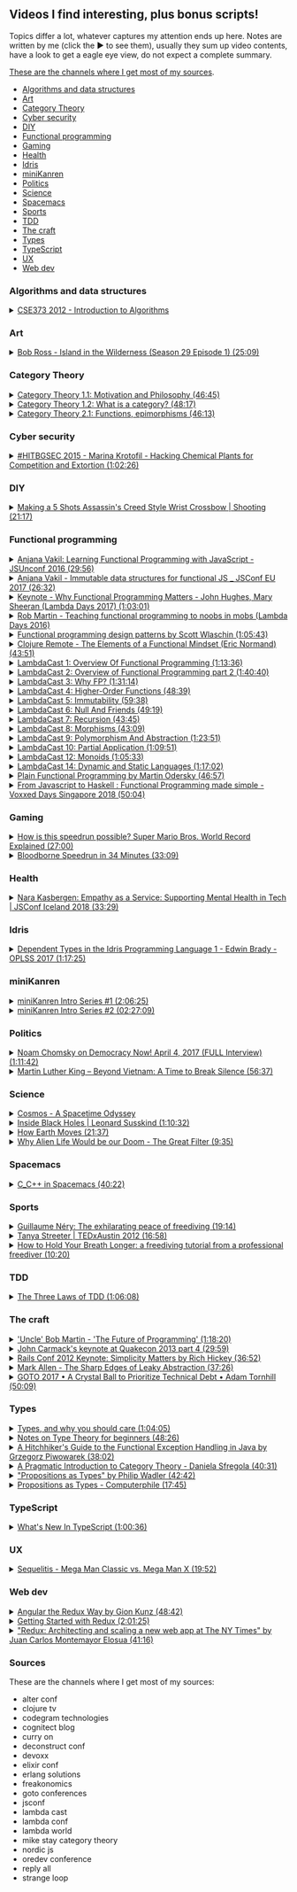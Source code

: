 ## Videos I find interesting, plus bonus scripts!

Topics differ a lot, whatever captures my attention ends up here. Notes are written by me (click the ▶ to see them),
usually they sum up video contents, have a look to get a eagle eye view, do not expect a complete summary.

[These are the channels where I get most of my sources](#sources).

 * [Algorithms and data structures](#algorithms-and-data-structures)
 * [Art](#art)
 * [Category Theory](#category-theory)
 * [Cyber security](#cyber-security)
 * [DIY](#diy)
 * [Functional programming](#functional-programming)
 * [Gaming](#gaming)
 * [Health](#health)
 * [Idris](#idris)
 * [miniKanren](#minikanren)
 * [Politics](#politics)
 * [Science](#science)
 * [Spacemacs](#spacemacs)
 * [Sports](#sports)
 * [TDD](#tdd)
 * [The craft](#the-craft)
 * [Types](#types)
 * [TypeScript](#typescript)
 * [UX](#ux)
 * [Web dev](#web-dev)

### Algorithms and data structures
<details>
<summary>
<a href="https://www.youtube.com/watch?v=ZFjhkohHdAA&list=PLOtl7M3yp-DV69F32zdK7YJcNXpTunF2b">CSE373 2012 - Introduction to Algorithms</a>
</summary>

This is a course held by prof Skiena, it's a regular university course so it's pretty long, I've liked it as it gave me
some background on the matter, "some" because it's not an area I find particularly interesting, but if you do this might
be worth. Oh, and prepare to hear lots of "oooook"s and "any questions"s.

All my notes here were taken on paper, before I created this repo.
</details>

### Art

<details>
<summary>
<a href="https://www.youtube.com/watch?v=lLWEXRAnQd0">Bob Ross - Island in the Wilderness (Season 29 Episode 1) (25:09)</a>
</summary>

Happy and calm.

"Everyone needs a friend".

"We don't make mistakes, just happy accidents".
</details>

### Category Theory
<details>
<summary>
<a href="https://www.youtube.com/watch?v=I8LbkfSSR58&list=PLbgaMIhjbmEnaH_LTkxLI7FMa2HsnawM_">Category Theory 1.1: Motivation and Philosophy (46:45)</a>
</summary>

If you want to deal with more complex problems you have to be able to chop the bigger problems into small problems, solve 
them separately and then combine the solution together: composability. And that's what this is all about.

Abstraction plus composability gives reusability.

Problems with OO are mutations and shared data, which mixed up has a name: data races.
 
Ideas could be expressed in this higher level language (category theory), and later translated into a lower level language.

Category theory is about reasoning about problems.
</details>

<details>
<summary>
<a href="https://www.youtube.com/watch?v=p54Hd7AmVFU&index=2&list=PLbgaMIhjbmEnaH_LTkxLI7FMa2HsnawM_">Category Theory 1.2: What is a category? (48:17)</a>
</summary>

Major tools in our arsenal:

 * abstraction
 
Get rid of the unnecessary details, "forget about assembly language".
Things that were different because of unnecessary details become identical, two 
biliard balls might be different under the microscope, but you can replace one for
another when you play.
 
 * composition

If you have an arrow from `a` to `b` (`f`) and from `b` to `c` (`g`), then there always must 
exist an arrow that goes from a to c (`g ∘ f`, which is read as "g after f").

Going from `a` to `b` using `f` and going from `b` to `c` using `g` is identical to going fom 
`a` to `c` using `g ∘ f`.

Composable means that the end of an arrow is the same as the start of another arrow. The 
composition of arrows contains information about a Category.

`h ∘ (g ∘ f) = (h ∘ g) ∘ f` which is associativity

 * identity

For every object there is always an arrow called identity that goes from the object to itself.
So an arrow `f` that goes from `a` to `b` composed with an arrow `idb` that goes from `b`
to `b` I will get back an `f`. 

![composition](img/category-theory-1.2-what-is-a-category.png)

Or in notation `idb ∘ f = f`

Composition and identity define Category Theory.

A Category consists of objects and arrows (morphisms). You could picture that as a graph. 

A morphism is something that goes from an object to another one. You have objects so that you 
could mark the start and end of an arrow. You could have 0 or more arrows between two objects,
in both directions and from an object to itself.

Types are your objects, functions are your morphisms.

Just by looking at the multiplication table of a set, at the morphisms, you can learn a lot 
with this data hiding technique that Category Theory offers. A set's interface is its 
collection of morphisms.
</details>

<details>
<summary>
<a href="https://www.youtube.com/watch?v=O2lZkr-aAqk&list=PLbgaMIhjbmEnaH_LTkxLI7FMa2HsnawM_&index=3">Category Theory 2.1: Functions, epimorphisms (46:13)</a>
</summary>

Composability and identity are the most important features of a category.

The most important example of a category that we use in programming, is the category
of types and functions. The model for types and functions is sets and functions
between sets.

A mathematical function between sets is total (defined for all arguments) and pure.

Functions have a direction. Multiple elements from the domain could become a single
element in the codomain, also called image.

![domain codomain](img/category-theory-2.1-domain-codomain.png)

The inverse cannot happen.

Given a function `f :: a -> b` is invertible if there is a function `g :: b -> a`, so that
`g ∘ f = id` (and also `f ∘ g = id`), where `id` (identity) is the original element. An 
invertible function is called isomorphism.

A function as something directional, a process that takes place in time, a function that
is not invertible is something that increases entropy: you can't unboil an egg. Abstraction:
I don't care from which point I came from, I am interested about the point in which I end up. 
For example the `isEven` function, I might get a `true`, but I don't know if I started from
`2` or `4`.

![abstraction](img/category-theory-2.1-abstraction.png)

An injective function does not collapse values into a value. If the image covers all the codomain
is called surjective. Injective and surjective makes an isomorphism.

In Category Theory people use Greek, not Latin, so:

 * injective -> monomorphism
 * surjective -> epimorphism
</details>

### Cyber security

<details>
<summary>
<a href="https://www.youtube.com/watch?v=0B-sG1rKJ2U">#HITBGSEC 2015 - Marina Krotofil - Hacking Chemical Plants for Competition and Extortion (1:02:26)</a>
</summary>

Industrial Control System (SCADA).

Cyber physical attack, an attack that gets launched in the cyber world that has
effects in the physical world.

 * what can attacker do with the vulnerability?
 * any further actions required?
 * how severe the potential physical impact?

Process control automation

Control loop: physical process - sensors - control system - actuators - physical process

PLC programmable logic controller.

Control logic: program in the PLC that defines what should and what should not happen.

PLC cannot control the processes on their own, they don't have the big picture. We need
human operators.

HMI is the Human Machine Interface.

Why hacking SCADA? Money. Lots of. For example you could reduce product quality.
Think about being paid by a competitor for that.

Stages of cyber-physical attacks

 * Access
 * Discovery
 * Control
 * Damage
 * Cleanup

Security is about rising the cost of the attack.
</details>

### DIY
<details>
<summary>
<a href="https://www.youtube.com/watch?v=jFBmYS0tME4">Making a 5 Shots Assassin's Creed Style Wrist Crossbow | Shooting (21:17)</a>
</summary>

I found the time lapse relaxing and full of little "ah-ha! that's how that's done!" moments.
</details>

### Functional programming
<details>
<summary>
<a href="https://www.youtube.com/watch?v=e-5obm1G_FY">Anjana Vakil: Learning Functional Programming with JavaScript - JSUnconf 2016 (29:56)</a>
</summary>

Anjana went to the [Recurse Center](https://www.recurse.com/) as me, this was already interesting enough to give her talk a go.
It's an introductory talk if you're approaching functional programming and want to know what it is about, with some examples
expecially on [map / reduce](https://youtu.be/e-5obm1G_FY?t=678) which instantly give you an idea.
Tough croud though, didn't really reacted in any way.
</details>

<details>
<summary>
<a href="https://www.youtube.com/watch?v=Wo0qiGPSV-s">Anjana Vakil - Immutable data structures for functional JS _ JSConf EU 2017 (26:32)</a>
</summary>

Because I've watched the previous one, and because she has the funny approach that reminds me so much of other
fellow Recurse Center alumni.
In half an hour or so she explains the theory behind immutable data structures.
Doesn't explain why though.
</details>

<details>
<summary>
<a href="https://www.youtube.com/watch?v=1qBHf8DrWR8">Keynote - Why Functional Programming Matters - John Hughes, Mary Sheeran (Lambda Days 2017) (1:03:01)</a>
</summary>

This is one of those talks that give you lots of resources to expand the subject.
They speak about how you should structure your code with functions intended as consumers and producers.
What I've missed is examples, code examples you could start from to apply the concepts expressed in the talk.

You could "summarise" it like so:

 * whole values
 * combining forms
 * simple laws
 * functions as representations

If you don't know what that means you're not alone, this is what I meant when I said that this talk gives
you lots of resources to expand your knowledge.
</details>

<details>
<summary>
<a href="https://www.youtube.com/watch?v=bmFKEewRRQg">Rob Martin - Teaching functional programming to noobs in mobs (Lambda Days 2016)</a>
</summary>

Hire juniors. They inspire seniors to work better, they get trained and they can learn more than seniors usually do.
Why learning functional programming? Because simplicity allows to:

 * reason about code
 * test code
 * prove our code
 * trust our code

Functional programming languages usually limit the power of the user, wink wink to Out Of The Tar Pit.
In functional programming our state is exposed, if it's too complex, it's there as a parameter, so it's much easier
to spot.
Do everything you can without side effects, don't mutate variables, don't handle state (your state should be just in
the tests), compose your functions, then, once you're done introduce side effects.
So our business logic almost never depends on other libraries, while our side effects logic almost exclusively libraries
so we don't have to run unit tests around them.
He also introduces the concept of mob programming.
I feel there's lots of wisdom pearls in how to manage a team.
</details>

<details>
<summary>
<a href="https://www.youtube.com/watch?v=E8I19uA-wGY">Functional programming design patterns by Scott Wlaschin (1:05:43)</a>
</summary>

Whirlwind tour at high speed of several concepts.

Functions are things, not really attached to classes or objets, take something in and send something out.

Composition everywhere.

Types are not classes, they're just set of inputs and outputs to functions. A name given to a set of values.

Strive for totality: for every input there's a valid output.
For example in a function that divides `12` by the given input you could do this in two ways to avoid division by zero, and the dilemma
of having to throw exception or not:

 * restrict the input with a type like `NonZeroInteger` that has all integers except `0`
 * extend the output to be optional (`Maybe` monad)

Parameterise all the things.

I *loved* what follows, I really did, he basically started with interfaces, explained how they're a bit bloated and proposed types as substitutes.

Function types are interfaces, if you add the Single Responsibility Principle (only one reason to change) and the Interface Segregation Principle
(don't contaminate interfaces with too many things) and you take that a bit to the extreme you get interfaces with just one function. But an interface
with a single function is just a funtion type, and any function that has the same signature is compatible with it, and you don't have to inherit anything,
it's automatic synce they share the signature!

Partial application, which is useful for dependency injection too allowing to bake in things like database connections.

Continuations, the Hollywood principle: don't call us we'll call you.
Let the caller decide what's going to happen, passing in functions for example to deal with the division by 0 from above.

How to combine a function that outputs two different types with one that accepts just one?
Bind all the things! (monadic bind)

Map allows you to stay in the world of options, so you could call functions on types that you're not sure what value they represent, think about
the result of an async call that returns a `Maybe`, most generic wrapped generic types have a `map`, use it! Functors are just mappable types.
</details>

<details>
<summary>
<a href="https://www.youtube.com/watch?v=9g5eWJ16Oeo">Clojure Remote - The Elements of a Functional Mindset (Eric Normand) (43:51)</a>
</summary>

"The purpose of abstraction is not to be vague, but to create a new semantic level in which one can be absolutely precise."

-- Edsger Dijkstra

You don't want to have side effects buried in the code, pull them out separating them calling the side effect function elsewhere and pass
the result.

Functions should not depend on internal structure of data, pull out a new function that knows how to access fields in the data structure.

Distinguish what you calculate and how you calculate that something, pull out the structure into one place.
</details>

<details>
<summary>
<a href="https://soundcloud.com/lambda-cast/1-overview-of-functional-programming">LambdaCast 1: Overview Of Functional Programming (1:13:36)</a>
</summary>

The panelists go through the basics of functional programming explaining how they apply to real problems using
building blocks offered the paradigm:

 * immutability
 * higher order functions
 * purity
 * functions as first class citizens
 * etc

I liked the general idea of having more experienced people on the podcast, along with people that just started looking
into functional programming, that helps a lot in cover those things that might be take as granted when they shouldn't.
</details>
<details>
<summary>
<a href="https://soundcloud.com/lambda-cast/2-overview-of-functional-programming-part-2">LambdaCast 2: Overview of Functional Programming part 2 (1:40:40)</a>
</summary>

In the first 30 minutes or so the panelists finish the topics of the previous episode.

A big part of the episode is about the ["Simple made easy"](https://www.youtube.com/watch?v=rI8tNMsozo0) talk from Rich Hickey,
and how that relates to functional programming, for examples not having to think about side effects, not dealing with changing parameters,
and so on. Pure functions, immutability, no side effects.

Distinction between side effects and effects.

Variables are such in a math sense.
</details>
<details>
<summary>
<a href="https://soundcloud.com/lambda-cast/3-why-fp">LambdaCast 3: Why FP? (1:31:14)</a>
</summary>

`null` presence considered a smell.

All functions are a single expression in Haskell and PureScript, so whatever you have in the body that's returned from the function,
and that's completely different from you have in other languages.

Typesystems as a benefit and a friend rather than something you have to please to have your code work.

Good function: isolated, doing one thing, testable. Impure functions should have a small as possible surface area.
</details>
<details>
<summary>
<a href="https://soundcloud.com/lambda-cast/4-higher-order-functions">LambdaCast 4: Higher-Order Functions (48:39)</a>
</summary>

I don't have much to say here, all previous 3 episodes covered concepts I'm kind of familiar with...
I didn't manage to extract much information.
</details>
<details>
<summary>
<a href="https://soundcloud.com/lambda-cast/episode-5-immutability">LambdaCast 5: Immutability (59:38)</a>
</summary>

Referential transparency and explanation.

Immutability as a solution to multi threaded problems (locking, shared resources, ...), `ref` in Clojure seems a good
approach to this problem.

[Shallow copies and deep copies](https://stackoverflow.com/questions/184710/what-is-the-difference-between-a-deep-copy-and-a-shallow-copy).

In immutable lists if you add elements to the head then you can keep on doing so without impacting
anyone else that have a reference to the previous elements of the list. This passage is at [37:20](https://soundcloud.com/lambda-cast/episode-5-immutability#t=37:20).

So instead of "what does it mean to update and delete" we have "what does it mean to create a new state", we go from one
state to the other.
</details>
<details>
<summary>
<a href="https://soundcloud.com/lambda-cast/6-null-and-friends">LambdaCast 6: Null And Friends (49:19)</a>
</summary>

Introduction of `Maybe`, along with `Either`, to solve the `null` problem. The latter could also help to replace exceptions or
chain stuff with lots of `andThen`s. It basically lifts types to a higher state in which they could be used without worrying
about them producing a `null`, because that's being taken care of.
</details>

<details>
<summary>
<a href="https://soundcloud.com/lambda-cast/7-recursion">LambdaCast 7: Recursion (43:45)</a>
</summary>

In a recursive approach you just pass new objects each time, as opposed to what happens with the mutation that happens
in a `for` loop for example.
One downside could be that if you're not careful you could blow up the stack pretty easily.
</details>

<details>
<summary>
<a href="https://soundcloud.com/lambda-cast/8-morphisms">LambdaCast 8: Morphisms (43:09)</a>
</summary>

Cathegory theory is the explanation of why and how math works. "Math of math".
A morhpism is a function that takes a type and gives back a type, all pure functions are morphisms

 * endomorphism is a function that takes a type `A` and returns a type `A`
 * isomorphism is a morphism that could be reversed, if you have `A` to `B` you could go back from `B` to `A`; it's more than
 just types, it's about the function inner structure, as some information could be loss when going in a direction. An example
 could going from a `Float` to an `Int`: you can't go back as you've lost some information
 * homomorphism does not change the struction of your thing
 * catamorphism goes from an algebra to another algebra, where an algebra is the set of operations you can do with your thing,
 an example is moving from logs to reports
</details>

<details>
<summary>
<a href="https://soundcloud.com/lambda-cast/9-polymorphism-and-abstraction">LambdaCast 9: Polymorphism And Abstraction (1:23:51)</a>
</summary>

Introducing [type parameters](https://www.reddit.com/r/haskellquestions/comments/60dlsv/type_parameters_in_haskell/).

Introducing the concept of [lenses](https://docs.racket-lang.org/lens/index.html).

"The more we know about the type, the less we know about the function; the less we know about the type, the more we know
about the function".

Let's say we have a `List Int -> Int`, what we can say about the function? Well, almost nothing, it can do a lot of things.
This is what I think they meant with the previous sentence. They go through a few different function signatures asking
"what can we tell about this function just by looking at the signature?", it's a powerful discussion that underlines
the importance of having parameters as types.

It's important to know that we know that when they say `f` of `a` `f` is not a function, it's a type; it's not `f(a)`.

If we were to throw immutability and purity away we couldn't think about functions the same way just by looking at the types,
just because we won't have the same constraints.

Parametric polymorphism and polymorphism in object oriented are two separate concepts.

Introduced the concept of functor, which they explained as something that you could `map` over. `f` is mappable is the same
as `f` is a functor.

Reusability of functions and polymoprhic types enable functions reuse, because the type is less specific.

"The purpose of abstraction is not to be vague, but to create a new semantic level in which one can be absolutely precise."

-- Edsger Dijkstra
</details>

<details>
<summary>
<a href="https://soundcloud.com/lambda-cast/10-partial-application">LambdaCast 10: Partial Application (1:09:51)</a>
</summary>

A function must be curried to be partially applied. In terms of parameter ordering you have what could configure the function
coming first, then in the last position you want the thing you will act upon, for example you could configure a function to
save an array to the database, the first parameter could be the connection, the second the query, and probably the last
will be the array.

In languages like Haskell you see a function declared as `add :: Integer -> Integer -> Integer`, one might read it as
"`add` is a function that takes two integers and return an integer", but what that actually means is "`add` is a function that
takes an integer that returns a function that takes an integer that returns an integer".

One could imagine a partially applied function as a screwdriver with a detachable head, so you have a function (the
 headless screwdriver) and then you have different heads you could attach to it (parameters) so it's configured for a specific
 task.

They then explain the difference between code that's dense and code that's complicated. Usually in FP you're doing multiple
things on one line, that's more dense for sure, but maybe not more complicated.
</details>

<details>
<summary>
<a href="https://soundcloud.com/lambda-cast/12-monoids">LambdaCast 12: Monoids (1:05:33)</a>
</summary>

A semi-group is a data type that has an operation that takes two elements of that type and merge them together to give back an
element of that type. That operation is called append.
This operation obeys the law of associativity, so `a` combined with `b` and then combined with `c` is the same as `a` combined
with `c` and then combined with `b`.
Associativity is of particular help if you need to deal with a huge list for example, because you could use divide et impera.

Integers under addition are a semigroup, integers under multiplication are a semigroup.

A monoid is a semigroup with an identity value for that data type. So for addition it's `0`, for multiplication is `1`. For arrays
it could be `[]`.

By knowing this terminology problems could be lifted in a new space where everyone speaking could bring problems from their area of
expertise into the discussion.

A function that takes an `Integer` and returns an `Integer` is also a monoid, it's composable.

In the monoid of functions that go from `a` to `a` the identity function is the identity value. It doesn't change the thing you're
composing with.
</details>

<details>
<summary>
<a href="https://soundcloud.com/lambda-cast/14-dynamic-and-static-languages">LambdaCast 14: Dynamic and Static Languages (1:17:02)</a>
</summary>

In statically typed languages the type lives on the variable, in dinamically typed languages the type lives on the value.

Benefits of dynamic languages: a team of developers from Naught Dog used hot reloading to speed up development time, writing
a game on the PS. So the emphasis is on shorter development cycles.

The faster iteration could be seen as checking things in the REPL, really fast, with immediate feedback. 

People tend to have [fewer data structures with lots of functions acting upon them](https://stackoverflow.com/questions/6016271/why-is-it-better-to-have-100-functions-operate-on-one-data-structure-than-10-fun#6160116).

Benefit of static languages: a strong type system allows you to think about the type that you're wrtiing and building up
with those, helps you add more and more functionality with the guarantee that the application still works as you progress.

You write types, lots of them, and the implementation is trivial in the end, because the amount of detail that has been added
is so great that actually the compiler can even write portions of the implementation for you (Idris does this).

About abstractions: for a function that `A -> A`, the only thing you can say it's that is the identity function because you 
don't know how to construct an `A` and without side effects and global state there's no place you could pull that knowledge
from. So types helps you by restricting the amount of things a function can do.

The compiler is there to help, it's not anymore something that you have to keep happy, you want to leverage the help the 
compiler gives you.

As a final thought one might say that the time spent in the REPL in dynamic languages is somewhat "lost"; on the contrary time
spent building types remains in the code.
</details>

<details>
<summary>
<a href="https://www.youtube.com/watch?v=YXDm3WHZT5g">Plain Functional Programming by Martin Odersky (46:57)</a>
</summary>

Greatest difficulty in software engineering is complexity. Software systems get replaced
not when they wear out but when they crumble under the weight of their own complexity.

FP helps by removing one important dimension of complexity: the need to understand
the history of the program in order to understand a single part (a function). Functions
just take parameters and give you a result, no side effect.

The functional way: parameterize all the things, even though it could have problems, for
example having too many parameters.

Raise your abstracts. Category theory.

The great thing in this video is the second part, where Martin Odersky goes through
a real world example on how to use types to make code more adherent to FP principles.

He introduces the notion of Algebraic Effects.

[Principle of least power](http://www.lihaoyi.com/post/StrategicScalaStylePrincipleofLeastPower.html).
</details>

<details>
<summary>
<a href="https://www.youtube.com/watch?v=x7j6KeQgZ6k">From Javascript to Haskell : Functional Programming made simple - Voxxed Days Singapore 2018 (50:04)</a>
</summary>

Audio of one of the two speakers is horrible, adding some noise from the audience makes the video difficult to understand, I 
just followed their actions on the code to understand what was going on. And it's a shame, the content realle seemed high
quality!

They start with a function that searches for movie titles in a movie database.

First pass: extract functions from the bigger one to name steps, leave the while loop untouched.

Second pass: extract movie database fixture from tests into a variable to reduce duplication, this highlights the fact
that in the function they're modifying the array. Used `for (let element of elements)` to remove the problem.

Third pass: add type signatures on top of functions, as comments.

"If you have a function that returns nothing that's either a) useless or b) containing side effects."

Fourth pass: moving the side effects to the edkges of the application.

Fifth pass: syntax allows for more succint code. 

Stopped around min 30, as the other speaker started a solo that lasted more or less the rest of the talk, too
difficult to understand.
</details>

### Gaming
<details>
<summary>
<a href="https://www.youtube.com/watch?v=_FQJEzJ_cQw">How is this speedrun possible? Super Mario Bros. World Record Explained (27:00)</a>
</summary>

Behind a world record speedrun there's more than just smashing on a controller, there's careful planning and knowledge
about how the game works almost at the code level. For example the current WR holder uses how the
 game stores the destination of where the pipes send Mario to its advantage [saving time](https://youtu.be/_FQJEzJ_cQw?t=342).
 
The explanation of [this part](https://youtu.be/_FQJEzJ_cQw?t=649) is incredible, tells you exactly how precise you have to be
not to lose a precious *frames*, and why. As I've understood it Mario the game has some optimisations that you exploit to 
move faster in time, looks to me that you can actually shrink space by jumping on the correct pixels.

[It's all about pixels](https://youtu.be/_FQJEzJ_cQw?t=1318) and when you're towards the end of a run, a pixel in difference
can ruin your whole run.
</details>

<details>
<summary>
<a href="https://www.youtube.com/watch?v=MXU_FlI5qFE">Bloodborne Speedrun in 34 Minutes (33:09)</a>
</summary>

The fact that he made the run in less than 33 minutes without even dying once, and, with an underlevelled character is
baffling.

Fascinating how monsters react in a different way when you approach them head on: almost no one of them attacks, and
with bosses, if you know where to hit them, a fight that easily took me 20+ retries could be done at the first attempt (by 
him of course), in less than a minute.

Especially with Amelia, damn I got stuck fighting her for so much I almost stopped playing the game; probably this is the
good thing of Bloodborne: the satisfaction you get when you slay a prey after all those retries.
</details>

### Health
<details>
<summary>
<a href="https://www.youtube.com/watch?v=nRMJMRdquJA">Nara Kasbergen: Empathy as a Service: Supporting Mental Health in Tech | JSConf Iceland 2018 (33:29)</a>
</summary>

1 in 5 adults suffers from mental health issues. Not so many people talking about.

People affected by mental health issues often hears "I can't believe you're depressed when kids in Africa are starving". 
There's an answer for this: "Telling someone they can't be sad because others have it worse is like saying someone can't be
happy because others have it better".

A questionnaire used to gauge the situation had a question like 

 * "Do you think that discussing physical health with your employer would have bad consequences?"
 * "Do you think that discussing mental health with your employer would have bad consequences?"

Usually there are lots of no in the first and lots of yes in the second.

Being aware of mental helath is especially important if you're a remote worker, after the first couple of months of 
wonderful realisations, people find they're missing discussions with colleagues and all the social interactions that happen
in the workplace. Some things the employer could do to mitigate the problem include but should not be limited to:

 * paying for a month of coworking space, to see if the employee can benefit from that
 * have recurring meetings where everyone meets up

Decorating your workplace is a really helpful thing to do, it makes it more yours.

Empathy is the antidote to shame. From this comes the title of the topic: everyone should offer their empathy to others.
</details>


### Idris
<details>
<summary>
<a href="https://www.youtube.com/watch?v=zSsCLnLS1hg">Dependent Types in the Idris Programming Language 1 - Edwin Brady - OPLSS 2017 (1:17:25)</a>
</summary>

Edwin introduces the concept of Type Driven Development, which he also explains in
[Type Driven Development with Idris](https://www.manning.com/books/type-driven-development-with-idris); type define refine as opposed to
red green refactor.

One thing in common with Test Driven Development, it's about deciding what you're going to do before you do it.
Types are a mean by which you tell the machine "this is what we are going to work on together", it's a dialog with the machine.
Types are first class citizens as functions are in functional programming languages.

You define functions by recursively defined equations.

In type driven development you

 * write the type
 * add the definition
 * split case of the hole name

You coudl also search for a possibile implementation with the proper command.

"Just because you have types doesn't mean you can't add more tests, and you should add more tests."

Look at type holes for hints on how to proceed.

Build functions one bit at a time leveraging the compiler can help you with the types of your holes.

Lowercase letters in types are always implicitly bound.

As soon as you have something a bit hard to do, make another function to do that harder thing.
</details>


### miniKanren
<details>
<summary>
<a href="https://www.youtube.com/watch?v=a5p8DPbaokE">miniKanren Intro Series #1 (2:06:25)</a>
</summary>

I think it's safe to say that if you know a Lisp you could skip this first video.

miniKanren was originally written as an extension of Scheme, and allows for logic programming.

There's also [microKanren](https://github.com/jasonhemann/microKanren/blob/master/microKanren.scm) which is
a simplified version, 51 lines of Scheme!

The point is to have a very small language, built around 3 or 4 operations, much like Chess or Go, and from
there build new things and think about the system.

William then names the most used Lisp dialects, talks about the benefits of macros, and briefly explains the
history of Scheme and Racket.

What follows is an explanation of the basics that could be found in a Lisp dialect, and later in Scheme.

Meta circular interpreter, implementing Scheme in Scheme, is what we will do later on in this series.

`list?` is pronounced as "list-uh?".

One thing he pointed out is that you could have something like

```scheme
(cond
  [(= 1 0) 'a]
  [(= 0 0) 'b])
```

to highlight the clauses.
</details>

<details>
<summary>
<a href="https://www.youtube.com/watch?v=s8d8uhU-_SY">miniKanren Intro Series #2 (02:27:09)</a>
</summary>

If you went through [The Little Schemer](https://www.amazon.com/Little-Schemer-Daniel-P-Friedman/dp/0262560992) you're going to remember
some of the examples he makes.

Building up recursive functions following test cases is a helpful technique to help
yourself when your're stuck not really knowing how you're going to build up the
result, for example in `member` you could use

```scheme
(member 'x '()) ;; #f
(member 'x '(a x f x g)) ;; #t
(member 'foo '(a foo g)) ;; #t
```

and then build from there the base case (first line), the case in which you've found a thing you were looking
for (second line), and the recursive step or else (third line).
As William said earlier you could even pretend you have your function (whishful thinking) and then use
it to fill the gaps, only to go back later to actually code it, in the videos he names such functions as
`dans-member` if, for example, he was midway coding `member`; it's called `dans-` as in Dan's referring to
[Daniel Friedman](https://en.wikipedia.org/wiki/Daniel_P._Friedman).

He then talks about `map` and `filter`.

The discussion then changes to quotation, so:
 * quote `'`
 * quasiquote ``\`
 * unquote `,`
 * unquote-splicing `,@`

Another interesting point he makes is that

```scheme
(let ((x 7))
x)
```

is the same as

```scheme
((lambda (x) x)
  7)
```

Macros and `define-syntax` are next.

Small introduction to lambda calculus closes the video.
</details>

### Politics
<details>
<summary>
<a href="https://www.youtube.com/watch?v=AOz1-5do49o">Noam Chomsky on Democracy Now! April 4, 2017 (FULL Interview) (1:11:42)</a>
</summary>

I love how Chomsky talks about what he calls the two tiered system: Bannon-Trump team dominates the headlines,
so whatever they do that's what people look at, one crazy thing after the other make the headlines, and by the time
the new one arrived the old one is forgotten. And while this goes away things like the EPA slash could be safely
made behind the covers.

They proceed talking about Russia interfering with US elections, the Russian border, and North Korea tensions.

"Why are they developing nuclear weapons? It's a deterrent." North Korea will terminate its further development
of nuclear weapons, in return the US should stop threatening maneuvers on the border.
"If the US did decide to use force against North Korea, [...] Seul (confused) be wiped out by mass North Korean artillery".

Nort Korea was destroyed by the most intensive bombing in history, they flattened the country, leaving no targets left.
Then they attacked the dams, which is a war crime of course. [On the subject](https://en.wikipedia.org/wiki/Attack_on_the_Sui-ho_Dam)

Doomsday clock set at 2min 30sec.

Nuclear weapons and Global Warming both are questions of survival and should be the main focus of attention, every Republican candidate
through the election either denied or said we shouldn't do anything about it.

The Sanders achievement, usually "You can pretty well predict electoral outcomes simply by campaign funding alone", is remarkable
as it represents what could happen if just policies are presented, which meet the concerns of the population.

Trump is not going to bring back jobs, what happens then? Something has to be made to maintain control, so scape goating could be an option,
then an alledged terrorist attack, or a staged attack of minor kind. "It's very easy to terrify people".

Iran has very low military spending, even compared to the region standard (Saudi Arabia, Israel, ...) they want to deter attacks.
If they are developing nuclear weeapons is for their deterred strategy.
"Who's concerned about a deterred? Those who want to use force. [...] So yes Iran is the greatest threat to world peace".

Mortality is increasing amongst low and middle class working class middle aged white americans, that's something unknown in developed
society, it's something called Disease of Despair: there is no feeling of hope in the future or sense of dignity.
</details>

<details>
<summary>
<a href="http://kingencyclopedia.stanford.edu/encyclopedia/documentsentry/doc_beyond_vietnam/">Martin Luther King – Beyond Vietnam: A Time to Break Silence (56:37)</a>
</summary>

The audio player found at the above link seems to work only on Chrome.

"A time comes when silence is betrayal."

"For we are deeply in need of a new way beyond the darkness that seems so close around us", this is so in line with what's happening these days
(early September 2017) between North Korea and US (again).

"And I knew that America would never invest the necessary funds or energies in rehabilitation of its poor so long as adventures like
Vietnam continued to draw men and skills and money like some demonic, destructive suction tube. So I was increasingly compelled to see the war
as an enemy of the poor and to attack it as such." which is the same thing one asks themself when questioning Trump's actions these days, is being
so belligerant going to help Americans? Is being openly hostile towards people near US south border going to be any good in the long term?

"So we have been repeatedly faced with the cruel irony of watching Negro and white boys on TV screens as they kill and die together for a nation that has
been unable to seat them together in the same schools. So we watch them in brutal solidarity burning the huts of a poor village, but we realize that
they would hardly live on the same block in Chicago. I could not be silent in the face of such cruel manipulation of the poor."

"Those who make peaceful revolution impossible will make violent revolution inevitable." John F. Kennedy.

"One day we must come to see that the whole Jericho Road must be transformed so that men and women will not be constantly beaten and robbed as
they make their journey on life’s highway. True compassion is more than flinging a coin to a beggar. It comes to see than an edifice which produces
beggars needs restructuring".
</details>

### Science
<details>
<summary>
<a href="https://www.netflix.com/watch/80004601">Cosmos - A Spacetime Odyssey</a>
</summary>

From Neil Degrasse Tyson, I love the series. It's not fun-oriented but they keep it interesting at every episode. Also
Neil's voice is pretty calming.
</details>

<details>
<summary>
<a href="https://www.youtube.com/watch?v=yMRYZMv0jRE">Inside Black Holes | Leonard Susskind (1:10:32)</a>
</summary>

I am not sure why I watched this video, I think the title and the fact that it looked sciency prompted me to.
I didn't get most of it, but it's fascinating listening to someone talking about their craft.
It's particularly fascinating how he describes a black hole as seen by an external viewer, picturing it as
layers and layers of sediments consisting of things that got attracted and never made it past the even horizon; and also
how it takes a finite amount of time to fall through the horizon for an in flowing observer and an infinite amount of
time as seen by the outside.
There's lots of information near the horizon!
One of the things I probably misunderstood the most is that distant Hawking radiation could be a description of the interior
of a black hole, which sounds amazing.
</details>

<details>
<summary>
<a href="https://www.youtube.com/watch?v=IJhgZBn-LHg">How Earth Moves (21:37)</a>
</summary>

Micheal (VSauce) explains the difference between a sidereal day and a solar day; this video is packed of information but a few
interesting things are clear without turning to Wikipedia, for example that the Earth follows an elliptical orbit around the Sun.
A clear explanation of seasons and leap day could be found in the video, but it's really the introduction of the Gregorian calendar
that seemed really interesting.
Phenomenal closing though about "THE ride of your life".
</details>

<details>
<summary>
<a href="https://www.youtube.com/watch?v=UjtOGPJ0URM">Why Alien Life Would be our Doom - The Great Filter (9:35)</a>
</summary>

Where they explain why it would be bad for us to discover ruins of a civilization on Mars.

They also offer a few answers on the [Fermi paradox](https://en.wikipedia.org/wiki/Fermi_paradox).
</details>


### Spacemacs
<details>
<summary>
<a href="https://www.youtube.com/watch?v=OjbkCEkboA8">C_C++ in Spacemacs (40:22)</a>
</summary>

I watched this video because I want to understand what the start of the art is when coding C++ in Spacemacs.

The tip to use C-u to speed up compile time looks great.

Indentation wise he speaks about cstyles, `C-c ,` asks for a style. He goes a lot talking about indentation, since
the team I'm in has its own, or I'm not sure which major one they adhere to, I just moved fast through this section.

For autocompletion there's clang, the de facto standard, which could easily be enabled in Spacemacs.

He skipped debugging and ctags, which I would've loved to hear about though.

NOTES FOR SELF:
 * command to compile
 * with c-u you can have more processes to compile, maybe use that to speed up compile time?
 * autocompletion is not working in your conf, check it
</details>

### Sports

<details>
<summary>
<a href="https://www.youtube.com/watch?v=IDbmG5KFnqc">Guillaume Néry: The exhilarating peace of freediving (19:14)</a>
</summary>

A poetic view of what both body and mind experience during a freedive towards 123 meters below the surface.
Give a few insights on how a freediver prepares for the descent and what they experience during it.

[Also.](https://www.youtube.com/watch?v=yzh0woiH7Jw)
</details>

<details>
<summary>
<a href="https://www.youtube.com/watch?v=odIXWv1m2a8">Tanya Streeter | TEDxAustin 2012 (16:58)</a>
</summary>
 
I was fascinated by the previous one and impressed by the story of [Audrey Mestre](https://en.wikipedia.org/wiki/Audrey_Mestre)
I got to know after that, where Tanya appears briefly, so here I am with another video about the same sport.

She speaks how she beat women, and men, in this discipline.
The dive takes 3:30 minutes to 4:00 minutes.
She speaks about the "packing" technique, and how this led her to black out.
Narcosis still affects freedivers because of the rapid rate of descent and the extreme depths they go to.

She then speaks about what happened with her daughter being born.

Then moves on talking about plastic and the sea, and about giving back to it. Referencing a film called "Plastic Ocean".
</details>

<details>
<summary>
<a href="https://www.youtube.com/watch?v=eXBZUee4EpY">How to Hold Your Breath Longer: a freediving tutorial from a professional freediver (10:20)</a>
</summary>
 
Tips on how to hold your breath and getting good at it, introduces training tables (CO2 tables or O2 tables).
Also explains how to get started towards the end of the video.
</details>

### TDD
<details>
<summary>
<a href="https://www.youtube.com/watch?v=AoIfc5NwRks">The Three Laws of TDD (1:06:08)</a>
</summary>

It's an introduction to TDD, with some theory and some examples on how to use it.

 * You are not allowed to write any production code unless it is to make a failing unit test pass

Which means you have to write the test first.

 * You are not allowed to write any any more of a unit test than is sufficient to fail; ad compilation failures are failures
 * You are not allowed to write any any more production code than is sufficient to pass the one failing unit test

Unit tests as examples of how your code works.
If you write the tests first it's impossible to write a function that's hard to test, functions are written to be easy to test.
The goal of TDD is to create a test suite such that when it passes you can deploy.
A reliable test suite that passes allows you to make decisions.

TDD is a way to incrementally derive solutions to problems.
</details>

### The craft
<details>
<summary>
<a href="https://www.youtube.com/watch?v=ecIWPzGEbFc">'Uncle' Bob Martin - 'The Future of Programming' (1:18:20)</a>
</summary>

"Why is it that we programmers are never happy with our language?"
"Why is it that our industry is so incredibly male dominated?"

Number of developers doubles every 5 years, and there are not enough experienced people
to teach the new generations, this is because a great portion of the total is composed by young developers.
So it looks like we are doomed to repeat our errors over and over.

Bob Martin lived 22 orders of magnitude of growth in the hardware.
Software hasn't changed that much: you would recognise the code that Alan Turing wrote in the ACE machine,
you wouldn't like it, but you would recognise it.
You could bring a PDP8 programmer into the present and put them in front of Intellij to code Java.
Our advancement since 1945 is almost entirely about what not to do than what to do:

 * structured programming: don't use unrestrained GOTO
 * functional programming: don't use assignment
 * object programming: don't use pointers to functions

The last 15-20 minutes are particularly interesting, where Bob Martin explains how "we kill people"
and how "we rule the world", and what we could do to limit problems.
</details>

<details>
<summary>
<a href="https://www.youtube.com/watch?v=1PhArSujR_A">John Carmack's keynote at Quakecon 2013 part 4 (29:59)</a>
</summary>

John Carmack talks about a few concepts, particularly interesting for me were

 * functional programming - functional style allows for self contained code, because it's all about passing something
 in and getting something out, the advanteges of writing code in pure form are a big win especially in the long term
 * Haskell - brutal purity of Haskell [...] multi paradigm as if its a good thing, but it means you could always
do the bad thing if you feel you really need to, and programmers are extremely bad at doing sort of the time
scale integration of the cost of doing something that they know is negative [...] how many times this little bad thing is going
to affect them
 * Lisp
 * Scheme
 * strong and weak typing - everything that's syntactically legal, and the compiler will accept, will eventually
 wind up in your code base and that's why static typing is so valuable because it cuts down on what can make it past
</details>

<details>
<summary>
<a href="https://www.youtube.com/watch?v=rI8tNMsozo0">Rails Conf 2012 Keynote: Simplicity Matters by Rich Hickey (36:52)</a>
</summary>

Simple - one fold / braid
Complex - combine together many things / braid them together
Easy - to lie near, at hand

Simple is about interleaving not cardinality: not one thing (ex interfaces with one function) but one role / task / concept / dimension.

Elephant of complexity represents the difficulty in maintaining your code.

Simplicity buys you opportunities, it dominates all other factors.
Once your project reaches a certain size the complexity elephant dominates all other techniques you might be using, tests, agile, nothing
will help you pushing the elephant away.

Pursuing simplicity is about pursuing opportunity.

Examples of simplicity in context:

 • order should not matter
 • information is simple, don't put stuff around those, hashmaps are fine
 • take approaches from sub systems architecture and use them into code

Simplicity is a choice.
Requires vigilance, sensibilities, and care. "Did we entangle anything yesterday？ Did we complect anything yesterday?".
</details>

<details>
<summary>
<a href="https://www.youtube.com/watch?v=2UJ5t2116lI">Mark Allen - The Sharp Edges of Leaky Abstraction (37:26)</a>
</summary>

[The Law of Leaky Abstractions](https://www.joelonsoftware.com/2002/11/11/the-law-of-leaky-abstractions/) by Joel Spolsky
mentioned in the video.

When is an abstraction leaking? What does it mean?

> Exposing internals.

> An example: a specification which is short and understandable but doesn't completely describe the behaviour of
> the software, and then you have a more complex one which "in this particular case it doesn't work like that", you have to
> do extra things to fix it up.
> When you have these two, and you want the simplest one but the second one is the one that's implemented that's the leak.

[Here's the moment in the video where this is explained](https://youtu.be/2UJ5t2116lI?t=615).

What things cause us to create leaky abstractions?
</details>

<details>
<summary>
<a href="https://www.youtube.com/watch?v=SdUewLCHWvU">GOTO 2017 • A Crystal Ball to Prioritize Technical Debt • Adam Tornhill (50:09)</a>
</summary>
 
Basically this talk gives you the tools necessary to answer the "Should I address technical debt? If so, where?".

Adam proposes a way to decide when and where to tackle technical debt. He talks about how git, thanks to its informations about
code changes over time, can point the developer to where an action is mostly needed.

[Here](https://www.youtube.com/watch?v=SdUewLCHWvU&feature=youtu.be&t=612) he shows an interesting pattern shared by three
radically different codebases.

He then speaks about [normalization of deviance](https://en.wikipedia.org/wiki/Normalization_%28sociology%29), or how people come
to accept what they experience in their every day lives.
</details>

### Types

<details>
<summary>
<a href="https://www.youtube.com/watch?v=yVuEPwNuCHw">Types, and why you should care (1:04:05)</a>
</summary>
 
 Speaker is [Yaron Minsky](https://github.com/yminsky), the one who brought OCaml into Jane Street.
 
 * values - data that flows around in your program
 * variables - a name that points to a value
 * expressions - a collection of syntax that has some meaning
 * types - cathegorisation system for values, grouping related values together
 
In untyped languages values have types, while in typed language values variables expressions have types.

```JS
var x = 5; // value has a type in JavaScript 
```

```Java
int x = 5; // variable and value have a type in Java
```

Statically typed languages, the code that you wrote (the text) has a meaning associated.

Types help communicating intentions and in detecting errors.

There's also [a discussion on HN](https://news.ycombinator.com/item?id=16622684) about this.
</details>

<details>
<summary>
<a href="https://www.youtube.com/watch?v=AJ-yQEfvdVc">Notes on Type Theory for beginners (48:26)</a>
</summary>
 
"What is a type system?"
 
In all la guages we have 
 * Data
 * Operations
Not all available operations make sense to all kinds of data. "If you use incompatible pieces of data for your operations 
you will get a representation error".

"Programming languages use a type system to look at a program and determine if a representation error will happen or not".

What strategies could we use to handle those representation errors?

Well you could:

 * perform a type check before running the code - Java - Strong
 * have unpredictable error set and implicit conversions - JavaScript - Weak
 * tag code and try to infer if the behaviour will be correct or not - Static
 * generate code to keep track of the data - Python - Dynamic


</details>

<details>
<summary>
<a href="https://www.youtube.com/watch?v=919dHYHldkc">A Hitchhiker's Guide to the Functional Exception Handling in Java by Grzegorz Piwowarek (38:02)</a>
</summary>

Exception handling like a goto statement, unexpected exit point.

Go for example doesn't throw exceptions, it returns them, because you can actually returns more than one result from a 
function.

One should construct a type safety stronghold, and from there to rule over everything!

Instead of doing

`List<Url> getSearchResults(String searchString) throws IOException { ... }`

one might want to do

`Try<List<Url>> getSearchResults(String searchString) { ... }`

and then

```
getSearchResults("foo")
  .map(...)
  .filter(...)
  .onFailure(ex -> LOG.info("..."))
  .recoverWith(...)
  .getOrElse(( -> 42);
```

[This is the "Try" library he showed](https://www.scala-lang.org/api/current/scala/util/Try.html).

He proposes the use of `Either` type instead of throwing exceptions, which is a type that could have one or another value
but not both. He then speaks about [projections](http://danielwestheide.com/blog/2013/01/02/the-neophytes-guide-to-scala-part-7-the-either-type.html) to be used with `Either`; so in the end we would have

```
Either<FetchError, List<URL>> getSearchResults(String searchString) { ... }

// and then use it like...

result.right() // right projection
  .filter(...)
  .map(...)
  .getOrElse(Collections::emptyList);
  
// ...or...

result.left() // left projection if you're interested in the error
  .map(FetchError::getMsg)
  .forEach(System.out::println)
```

Use exceptions when you don't expect people to recover from them, so for exceptional situations!

"To Try or not to Try, there is no throws" -- Yoda
</details>

<details>
<summary>
<a href="https://www.youtube.com/watch?v=MvQxNm5gn8g">A Pragmatic Introduction to Category Theory - Daniela Sfregola (40:31)</a>
</summary>

A category is two objects and an arrow that connects them, objects could be anything. Objects are types and 
arrows are functions.

You have three properties that come up often:

 * composition
 * identity 
 * associativity

She talks about monoid, which has a way to compose two things of its type and produce a thing of the same type and knows 
that the identity for that type is.

Functors as boxes that can unwrap what they contain.

Combining two boxes into one gives you an applicative, every applicative is also a functor.

Fusing two boxes together is a monad.

The take away from the talk seems to be: forget about the details, category theory is about how things compose.
</details>

<details>
<summary>
<a href="https://www.youtube.com/watch?v=IOiZatlZtGU">"Propositions as Types" by Philip Wadler (42:42)</a>
</summary>

Computer is a person following a sequence of instructios

He makes the example of three notable scientists (Hilbert, Gödel, Turing), then asks 
"Is mathematics invented or discovered?", given that those three arrived to the same 
conclusions to the "decision problem" independently one could argue that it's discovered.

Propositions as types: Propositions in logic -> types in a programming language<br />
Proofs in logic -> programs in programming language<br />
Simplifications of proofs -> evaluation of programs

Curry-Howard correspondence

  * propositions as types
  * proofs as programs
  * normalisation of proofs as evaluation of programs

Dependent types are at the core of languages used to represent proofs.

"Most of you use programming languages that are invented. And you can tell!

[laughter]

So my invitation to you is to use programming languages that are discovered."

He really puts an emphasis on following things that are discovered rather than invented.
</details>

<details>
<summary>
<a href="https://www.youtube.com/watch?v=SknxggwRPzU">Propositions as Types - Computerphile (17:45)</a>
</summary>

Relation between proofs and propositions, and programs and types.

![propositions as types](img/propositions-as-types.png)

The evidence of a proposition is the type of its proofs, whenever you find an element
of this type you've verified the proposition (more or less, I am not sure I am 
grasping this).
</details>

### TypeScript

<details>
<summary>
<a href="https://www.youtube.com/watch?v=0ChtcZmb3dI">What's New In TypeScript (1:00:36)</a>
</summary>

`.d.ts` files are called declaration files.
 
 TypeScript targets EcmaScript 5. So for example arrow functions are compiled into regular functions. But it's a
 configuration setting that could be changed int tsconfig.json.
 
 Exhaustiveness checking is introduced later on after some examples where he discusses a possible functional
 approach to the usual `Shape`, `Rectangle`, `Circle`, `Square` OOP scenario.
 
 Documentation pops automatically up when including a library and having its declaration files with type definitions.
</details>

### UX

<details>
<summary>
<a href="https://www.youtube.com/watch?v=8FpigqfcvlM">Sequelitis - Mega Man Classic vs. Mega Man X (19:52)</a>
</summary>
 
This video is all about UX. It's [a definition of UX](https://blog.codinghorror.com/level-one-the-intro-stage/).

The game teaches the player how to play through its level design.

The designers want to feel justified when you got hit. It's your fault, not theirs.

Conveyance. Theming. Fuck.
</details>

### Web dev

<details>
<summary>
<a href="https://www.youtube.com/watch?v=FPHVZlpxInw">Angular the Redux Way by Gion Kunz (48:42)</a>
</summary>

State is your enemy.

Persistent state - storage, db, cookies, session
Transiente state - url state, ui state

Flux data architecture: Action (dispatched from the view) -> Dispatcher -> Store ->
View -> Action. It's a very controlled way on how to manage your data, it's 
unidirectional. Redux is an implementation of Flux.

Flux

 * centralised state
 * unidirectional
 * reducers are pure functions, state transitions can be reproducers at any time
 * simple to reason about
 
To deal with async calls one could use ngrx effects.

Common state patterns:

 * async operations with error handling - `loadSuccessAction`, `loadFailedAction` which
 are reducers handled like events
 * optimistic update
 * load more button / infinite scrolling
 * process steps / state machine - easily handle that in the reducer
</details>

<details>
<summary>
<a href="https://egghead.io/courses/getting-started-with-redux">Getting Started with Redux (2:01:25)</a>
</summary>
 
[Here are some notes](https://github.com/tayiorbeii/egghead.io_redux_course_notes) on the course.

#### [Redux](https://redux.js.org/): The Single Immutable State Tree

This is the first principle.

The state describing all of the application, including the data and the UI state is 
represented as a single JS object, all mutations and changes of state are explicit.

#### Redux: Describing State Changes with Actions

This is the second principle.

The state tree is read only. When you want to change it you dispatch an action, which
describes the change, it is the minimum representation of the change.

Only requirement is that has a `type` property.

#### Redux: Pure and Impure Functions

Pure functions
 * return value depends just on inputs
 * no side effects
 * just calculate the new value, if you call them with the same argument you will get
 the same result
 * do not modify arguments
 
#### Redux: The Reducer Function
 
This is the third principle.
 
UI is more predictable when it is described as a pure function of the application's 
state. State mutations in Redux are desxribed as pure function, argument is the 
previous state and action, and return the next state of the app.
 
#### Redux: Writing a Counter Reducer with Tests
 
If the reducer receives `undefined` as state it must return the initial state of the
application.
 
#### Redux: Store Methods: getState(), dispatch(), and subscribe()
 
`createStore` accepts a reducer and creates the store.

Store holds current application state, lets you dispatch actions.

`getState` retrieves the current state.

`dispatch` dispatches actions to change the state.

`subscribe` register a callback any time an action is `dispatch`ed.

#### Redux: Implementing Store from Scratch

```js
const counter = (state = 0, action) => {
  switch (action.type) {
    case 'INCREMENT':
      return state + 1;
    case 'DECREMENT':
      return state - 1;
    default: 
      return state;
  }
}

const createStore = (reducer) => {
  let state;
  let listeners = [];
  
  const getState = () => state;
  
  const dispatch = (action) => {
    state = reducer(state, action);
    listeners.forEach(listener => listener());
  };
  
  const subscribe = (listener) => {
    listeners.push(listener);
    return () => {
      listeners = listeners.filter(l => l !== listener);
    };
  };
  
  dispatch({});
  
  return { getState, dispatch, subscribe };
};

const store = createStore(counter);

const render = () => {
  document.body.innerText = store.getState();
};

store.subscribe(render);
render();

document.addEventListener('click', () => {
  store.dispatch({ type: 'INCREMENT' });
});
```

To avoid mutation one could you `Object.assign`, `Object.freeze`, ora a library like
[Immutable.js](https://facebook.github.io/immutable-js/).

#### Redux: Writing a Todo List Reducer (Adding a Todo)

All reducers should return the current State.

It's ok to call reducers from other reducers, try to build them so that you can call them
by passing the current state and an action.

</details>

<details>
<summary>
<a href="https://www.youtube.com/watch?v=lI3IcjFg9Wk">"Redux: Architecting and scaling a new web app at The NY Times" by Juan Carlos Montemayor Elosua (41:16)</a>
</summary>

`app = ui(state)`

UI comes back to life once given a state, looks like this process is called hydration in Redux lingo.

Pure functions do not depend on other things generally ([also kind of said by Martin Odersky](https://www.youtube.com/watch?v=YXDm3WHZT5g)).

3 principles in Redux:
 * single source of truth
 * State is read only
 * State changes are made through pure functions
 
Views -> Actions -> Reducers -> State -> Views -> ...

Views - user doing something
Actions - side effects
Reducers - update the State

He introduces the concept of selectors and derived data, the goal is to have a small State, so you use functions to fill in 
the gaps, for example if you need to show the `username` which is `name` concatenated to `surname`, you don't store 
`username`, you store only `name` and `surname` and compute the other whenever needed.

Personal doubt: how much data should I put in the Redux store? Do you put everything in there? Do you put things you don't 
need in the `localStorage` and then put them in the State when needed? [Here's one take](https://github.com/reduxjs/redux/issues/1287) from the creator of Redux.

Selectors remind me about [lenses](https://stackoverflow.com/questions/8307370/functional-lenses).

Set aside a place in your app to deal with side effects, or impure functions, as far as possible from the rest of the 
application. If something wrong happens you possibly know at this point that it might be dirty thing, you can point your 
finger basically.

Middleware in Redux can help you deal with side effects, so imagine that before and after the reducers, so you can massage
the data.
</details>


### Sources

These are the channels where I get most of my sources:

 * alter conf
 * clojure tv
 * codegram technologies
 * cognitect blog
 * curry on
 * deconstruct conf
 * devoxx
 * elixir conf
 * erlang solutions
 * freakonomics
 * goto conferences
 * jsconf 
 * lambda cast
 * lambda conf
 * lambda world
 * mike stay category theory
 * nordic js
 * oredev conference
 * reply all
 * strange loop
